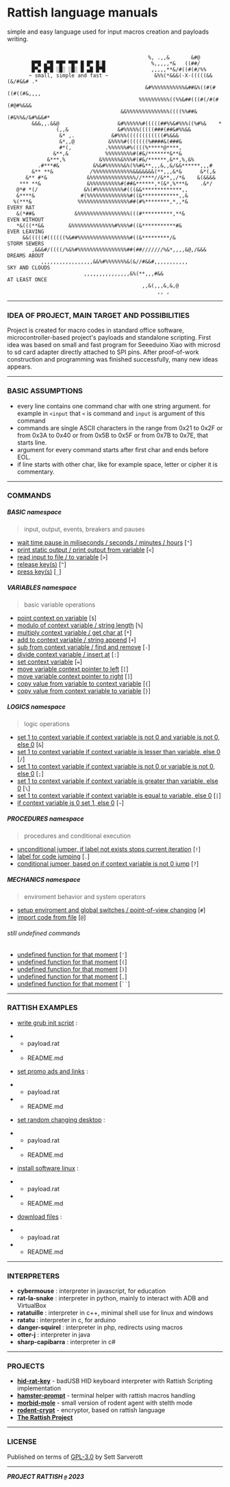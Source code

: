 # Rattish language manuals
simple and easy language used for input macros creation and payloads writing.

```                                                                               

                                              %, .,,&       &#@
        █▀█ ▄▀█ ▀█▀ ▀█▀ █ █▀ █░█               %,,,,,*&   ((##/
        █▀▄ █▀█ ░█░ ░█░ █ ▄█ █▀█               ,,,,,**&/#((#(#/%%
       ~ small, simple and fast ~               &%%(*&&&(-X-(((((&&(&/#&&# .*
                                             &#%%%%%%%%%%%&##&%((#(#((#((#&,,,,
                                           %%%%%%%%%%((%%&##(((#(/#(#(#@#%&&&
                                     &&%%%%%%%%%%%%%%((((%%##&(#&%%&/&#%&&#*
        &&&,,.&&@                   &#%%%%%%#(((((##%%&#%%%((%#%&    *
                (,,&                &#%%%%%(((((###(##&#%%&&
                 &* ,.            &#%%%((((((((((((#%&&&
                 &*,,@           &%%%%#(((((((%####&(###&
                 #*(,           .%%%%%%#%((((%*****@****,
               &**,&            %%%%%%%%%#(#&/*******&**&
             &***,%           &%%%%%%&%%%#(#&/******,&**,%,&%
          .#***#&           &%&#%%%%%%&%(%%#&**,,,&,,&/&&******,,,#
        &** **&            /%%%%%%%%%%%%%&&&&&&&(**,,,&*&      &*(,&
      &** #*&             &%%%%%%%%%%%%%%%//****//&**,,/*&    &(&&&&
    *** **&               &%%%%%%%%%%#(##&******,*(&*,%***&    .&*/
   @*# *(/               &%(#%%%%%%%%%#(((&&*************,,
   &****&               #(%%%%%%%%%%%%%%#((&************,,&
  %(***&               %%%%%%%%%%%%%%%%%##(#%********,*,,*&          EVERY RAT
   &(*##&             &%%%%%%%%%%%%%%%%%(((#**********,**&           EVEN WITHOUT
   *&(((**&&        &%%%%%%%%%%%%%%#%%%%#((&***********#&            EVER LEAVING
     &&(((((#((((((%&##%%%%%%%%%%%%%%%%%#((&*********/&              STORM SEWERS
        ,&&&#/((((/%&%#%%%%%%%%%%%%%%%%##(##///////%&*,,,,&@,/&&&    DREAMS ABOUT
           ,,,,,,,,,,,,,,,,,&&%#%%%%%%%&(&//#&&#,,,,,,,,,,,          SKY AND CLOUDS
                         ,,,,,,,,,,,,,,,&%(**,,,#&&                  AT LEAST ONCE
                                            ,,&(,,,&,&,@
                                                 ,, ,

```

---

### IDEA OF PROJECT, MAIN TARGET AND POSSIBILITIES

Project is created for macro codes in standard office software, microcontroller-based project's payloads and standalone scripting. First idea was based on small and fast program for Seeeduino Xiao with microsd to sd card adapter directly attached to SPI pins. After proof-of-work construction and programming was finished successfully, many new ideas appears.

---

### BASIC ASSUMPTIONS


 - every line contains one command char with one string argument. for example in `<input` that `<` is command and `input` is argument of this command
 - commands are single ASCII characters in the range from 0x21 to 0x2F or from 0x3A to 0x40 or from 0x5B to 0x5F or from 0x7B to 0x7E, that starts line.
 - argument for every command starts after first char and ends before EOL.
 - if line starts with other char, like for example space, letter or cipher it is commentary.

---

### COMMANDS

##### BASIC namespace
> input, output, events, breakers and pauses

- [wait time pause in miliseconds / seconds / minutes / hours](./command-list/0x22.md) [` " `]
- [print static output / print output from variable](./command-list/0x3c.md) [` < `]
- [read input to file / to variable](./command-list/0x3e.md) [` > `]
- [release key(s)](./command-list/0x5e.md) [` ^ `]
- [press key(s)](./command-list/0x5f.md) [` _ `]

##### VARIABLES namespace
> basic variable operations

- [point context on variable](./command-list/0x24.md) [` $ `]
- [modulo of context variable / string length](./command-list/0x25.md) [` % `]
- [multiply context variable / get char at](./command-list/0x2a.md) [` * `]
- [add to context variable / string append](./command-list/0x2b.md) [` + `]
- [sub from context variable / find and remove](./command-list/0x2d.md) [` - `]
- [divide context variable / insert at](./command-list/0x3a.md) [` : `]
- [set context variable](./command-list/0x3d.md) [` = `]
- [move variable context pointer to left](./command-list/0x5b.md) [` [ `]
- [move variable context pointer to right](./command-list/0x5d.md) [` ] `]
- [copy value from variable to context variable](./command-list/0x7b.md) [` { `]
- [copy value from context variable to variable](./command-list/0x7d.md) [` } `]

##### LOGICS namespace
> logic operations

- [set 1 to context variable if context variable is not 0 and variable is not 0, else 0](./command-list/0x26.md) [` & `]
- [set 1 to context variable if context variable is lesser than variable, else 0](./command-list/0x2f.md) [` / `]
- [set 1 to context variable if context variable is not 0 or variable is not 0, else 0](./command-list/0x3b.md) [` ; `]
- [set 1 to context variable if context variable is greater than variable, else 0](./command-list/0x5c.md) [` \ `]
- [set 1 to context variable if context variable is equal to variable, else 0](./command-list/0x7c.md) [` | `]
- [if context variable is 0 set 1, else 0](./command-list/0x7e.md) [` ~ `]

##### PROCEDURES namespace
> procedures and conditional execution

- [unconditional jumper, if label not exists stops current iteration](./command-list/0x21.md) [` ! `]
- [label for code jumping](./command-list/0x2e.md) [` . `]
- [conditional jumper, based on if context variable is not 0 jump](./command-list/0x3f.md) [` ? `]

##### MECHANICS namespace
> enviroment behavior and system operators

- [setup enviroment and global switches / point-of-view changing](./command-list/0x23.md) [` # `]
- [import code from file](./command-list/0x40.md) [` @ `]


###### *still undefined commands* 
- [undefined function for that moment](./command-list/0x27.md) [` ' `]
- [undefined function for that moment](./command-list/0x28.md) [` ( `]
- [undefined function for that moment](./command-list/0x29.md) [` ) `]
- [undefined function for that moment](./command-list/0x2c.md) [` , `]
- [undefined function for that moment](./command-list/0x60.md) [` `` `]



---

### RATTISH EXAMPLES

 - [write grub init script](./examples/write-grub-init-script/README.md) : 
 - - payload.rat 
 - - README.md 

 - [set promo ads and links](./examples/set-promo-ads-and-links/README.md) : 
 - - payload.rat 
 - - README.md 

 - [set random changing desktop](./examples/set-random-changing-desktop/README.md) : 
 - - payload.rat 
 - - README.md 

 - [install software linux](./examples/install-software-linux/README.md) : 
 - - payload.rat 
 - - README.md 

 - [download files](./examples/download-files/README.md) : 
 - - payload.rat 
 - - README.md 



---

### INTERPRETERS

 - __cybermouse__ : interpreter in javascript, for education 
 - __rat-la-snake__ : interpreter in python, mainly to interact with ADB and VirtualBox 
 - __ratatuille__ : interpreter in c++, minimal shell use for linux and windows 
 - __ratatu__ : interpreter in c, for arduino 
 - __danger-squirel__ : interpreter in php, redirects using macros 
 - __otter-j__ : interpreter in java 
 - __sharp-capibarra__ : interpreter in c# 


---

### PROJECTS

 - [__hid-rat-key__](https://github.com/Sarverott/hid-rat-key) - badUSB HID keyboard interpreter with Rattish Scripting implementation
 - [__hamster-prompt__](./) - terminal helper with rattish macros handling
 - [__morbid-mole__](./) - small version of rodent agent with stelth mode
 - [__rodent-crypt__](./) - encryptor, based on rattish language
 - [__The Rattish Project__](https://rattish.github.io/)


---

### LICENSE

Published on terms of [GPL-3.0](./LICENSE) by Sett Sarverott

---
***PROJECT RATTISH `@` 2023***
